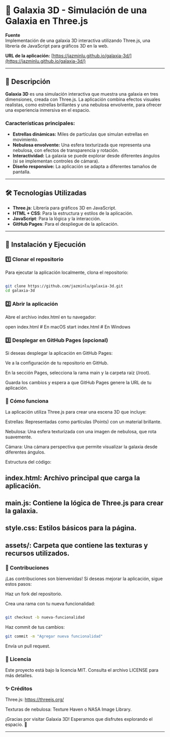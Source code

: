 # 🌌 Galaxia 3D - Simulación de una Galaxia en Three.js

**Fuente**  
Implementación de una galaxia 3D interactiva utilizando Three.js, una librería de JavaScript para gráficos 3D en la web.

**URL de la aplicación:** [https://jazminlu.github.io/galaxia-3d/](https://jazminlu.github.io/galaxia-3d/)

---

## 🎥 Descripción

**Galaxia 3D** es una simulación interactiva que muestra una galaxia en tres dimensiones, creada con Three.js. La aplicación combina efectos visuales realistas, como estrellas brillantes y una nebulosa envolvente, para ofrecer una experiencia inmersiva en el espacio.

### Características principales:
- **Estrellas dinámicas:** Miles de partículas que simulan estrellas en movimiento.
- **Nebulosa envolvente:** Una esfera texturizada que representa una nebulosa, con efectos de transparencia y rotación.
- **Interactividad:** La galaxia se puede explorar desde diferentes ángulos (si se implementan controles de cámara).
- **Diseño responsive:** La aplicación se adapta a diferentes tamaños de pantalla.

---

## 🛠️ Tecnologías Utilizadas

- **Three.js**: Librería para gráficos 3D en JavaScript.
- **HTML + CSS**: Para la estructura y estilos de la aplicación.
- **JavaScript**: Para la lógica y la interacción.
- **GitHub Pages**: Para el despliegue de la aplicación.

---

## 📀 Instalación y Ejecución

### 1️⃣ Clonar el repositorio

Para ejecutar la aplicación localmente, clona el repositorio:

```bash

git clone https://github.com/jazminlu/galaxia-3d.git
cd galaxia-3d

```
### 2️⃣ Abrir la aplicación
Abre el archivo index.html en tu navegador:

open index.html  # En macOS
start index.html # En Windows

### 3️⃣ Desplegar en GitHub Pages (opcional)
Si deseas desplegar la aplicación en GitHub Pages:

Ve a la configuración de tu repositorio en GitHub.

En la sección Pages, selecciona la rama main y la carpeta raíz (/root).

Guarda los cambios y espera a que GitHub Pages genere la URL de tu aplicación.

### 🚀 Cómo funciona
La aplicación utiliza Three.js para crear una escena 3D que incluye:

Estrellas: Representadas como partículas (Points) con un material brillante.

Nebulosa: Una esfera texturizada con una imagen de nebulosa, que rota suavemente.

Cámara: Una cámara perspectiva que permite visualizar la galaxia desde diferentes ángulos.

Estructura del código:
## index.html: Archivo principal que carga la aplicación.

## main.js: Contiene la lógica de Three.js para crear la galaxia.

## style.css: Estilos básicos para la página.

## assets/: Carpeta que contiene las texturas y recursos utilizados.

### 🌟 Contribuciones
¡Las contribuciones son bienvenidas! Si deseas mejorar la aplicación, sigue estos pasos:

Haz un fork del repositorio.

Crea una rama con tu nueva funcionalidad:
```bash

git checkout -b nueva-funcionalidad
```
Haz commit de tus cambios:

```bash
git commit -m "Agregar nueva funcionalidad"
```
Envía un pull request.

### 📜 Licencia
Este proyecto está bajo la licencia MIT. Consulta el archivo LICENSE para más detalles.

### ✨ Créditos
Three.js: https://threejs.org/

Texturas de nebulosa: Texture Haven o NASA Image Library.

¡Gracias por visitar Galaxia 3D! Esperamos que disfrutes explorando el espacio. 🚀

---


